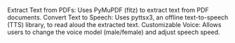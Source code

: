 Extract Text from PDFs: Uses PyMuPDF (fitz) to extract text from PDF documents.
Convert Text to Speech: Uses pyttsx3, an offline text-to-speech (TTS) library, to read aloud the extracted text.
Customizable Voice: Allows users to change the voice model (male/female) and adjust speech speed.
